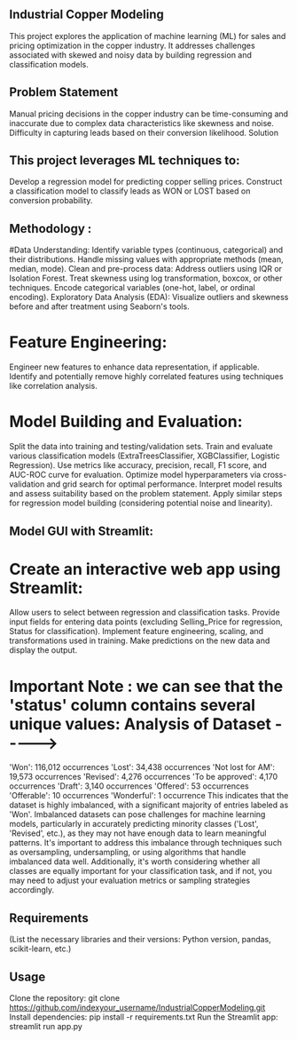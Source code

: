 ## Industrial Copper Modeling
This project explores the application of machine learning (ML) for sales and pricing optimization in the copper industry. It addresses challenges associated with skewed and noisy data by building regression and classification models.

## Problem Statement
Manual pricing decisions in the copper industry can be time-consuming and inaccurate due to complex data characteristics like skewness and noise.
Difficulty in capturing leads based on their conversion likelihood.
Solution

## This project leverages ML techniques to:
Develop a regression model for predicting copper selling prices.
Construct a classification model to classify leads as WON or LOST based on conversion probability.

## Methodology : 
#Data Understanding:
Identify variable types (continuous, categorical) and their distributions.
Handle missing values with appropriate methods (mean, median, mode).
Clean and pre-process data:
Address outliers using IQR or Isolation Forest.
Treat skewness using log transformation, boxcox, or other techniques.
Encode categorical variables (one-hot, label, or ordinal encoding).
Exploratory Data Analysis (EDA):
Visualize outliers and skewness before and after treatment using Seaborn's tools.

# Feature Engineering:
Engineer new features to enhance data representation, if applicable.
Identify and potentially remove highly correlated features using techniques like correlation analysis.

# Model Building and Evaluation:
Split the data into training and testing/validation sets.
Train and evaluate various classification models (ExtraTreesClassifier, XGBClassifier, Logistic Regression).
Use metrics like accuracy, precision, recall, F1 score, and AUC-ROC curve for evaluation.
Optimize model hyperparameters via cross-validation and grid search for optimal performance.
Interpret model results and assess suitability based on the problem statement.
Apply similar steps for regression model building (considering potential noise and linearity).

## Model GUI with Streamlit:
# Create an interactive web app using Streamlit:
Allow users to select between regression and classification tasks.
Provide input fields for entering data points (excluding Selling_Price for regression, Status for classification).
Implement feature engineering, scaling, and transformations used in training.
Make predictions on the new data and display the output.

# Important Note : we can see that the 'status' column contains several unique values: Analysis of Dataset ----->
'Won': 116,012 occurrences
'Lost': 34,438 occurrences
'Not lost for AM': 19,573 occurrences
'Revised': 4,276 occurrences
'To be approved': 4,170 occurrences
'Draft': 3,140 occurrences
'Offered': 53 occurrences
'Offerable': 10 occurrences
'Wonderful': 1 occurrence
This indicates that the dataset is highly imbalanced, with a significant majority of entries labeled as 'Won'. Imbalanced datasets can pose challenges for machine learning models, particularly in accurately predicting minority classes ('Lost', 'Revised', etc.), as they may not have enough data to learn meaningful patterns. It's important to address this imbalance through techniques such as oversampling, undersampling, or using algorithms that handle imbalanced data well. Additionally, it's worth considering whether all classes are equally important for your classification task, and if not, you may need to adjust your evaluation metrics or sampling strategies accordingly.

## Requirements
(List the necessary libraries and their versions: Python version, pandas, scikit-learn, etc.)

## Usage
Clone the repository: git clone https://github.com/indexyour_username/IndustrialCopperModeling.git
Install dependencies: pip install -r requirements.txt
Run the Streamlit app: streamlit run app.py
